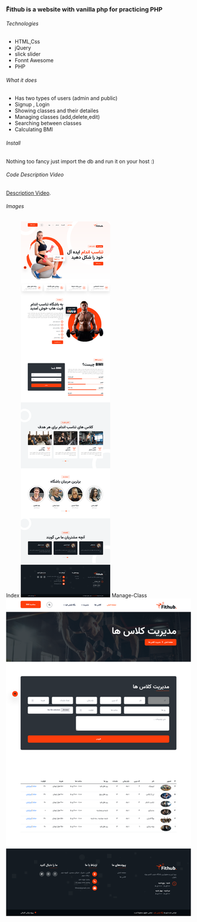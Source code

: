 ### ّFithub is a website with vanilla php for practicing PHP

###### Technologies

- HTML,Css
- jQuery
- slick slider
- Fonnt Awesome
- PHP

###### What it does

- Has two types of users (admin and public)
- Signup , Login
- Showing classes and their detailes
- Managing classes (add,delete,edit)
- Searching between classes
- Calculating BMI

###### Install

Nothing too fancy just import the db and run it on your host :)

###### Code Description Video

[Description Video](https://drive.google.com/file/d/1jTG69fDx7YH54qJ9KguX8_elSeoDI1Cf/view?usp=share_link).

###### Images

Index
![Logo of the project](assets/images/index.png)
Manage-Class
![Logo of the project](assets/images/manage-class.png)
